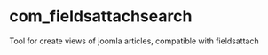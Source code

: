 com_fieldsattachsearch
======================

Tool for create  views of joomla articles, compatible with fieldsattach
